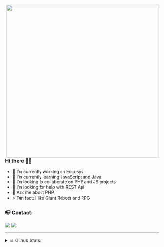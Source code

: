 <img src="https://i.imgur.com/DCQzUlL.gif" max-width="500px" width="500px" align="right" />

### Hi there 👋🏻
  - 🔭 I’m currently working on Eccosys
  - 🌱 I’m currently learning JavaScript and Java 
  - 👯 I’m looking to collaborate on PHP and JS projects
  - 🤔 I’m looking for help with REST Api
  - 💬 Ask me about PHP
  - ⚡ Fun fact: I like Giant Robots and RPG

### 📭 Contact:
<a href="mailto:gustavo.schneider.dev@gmail.com" target="_blank"><img src="https://shields.braskam.com/v1/shields?name=email&format=rectangle&size=small"/></a>
<a href="https://www.linkedin.com/in/gustavo-schneiderr/" target="_blank"><img src="https://shields.braskam.com/v1/shields?name=linkedin&format=rectangle&size=small"/></a>

---
<details close>
  <summary> 📊 Github Stats:</summary>
    <img src="https://github-readme-stats.vercel.app/api/top-langs/?username=SttavoS&theme=material-palenight&layout=compact&langs_count=6" alt="SttavoS Top Languages"/> </br>
    <img src="https://github-readme-stats.vercel.app/api?username=SttavoS&theme=material-palenight&show_icons=true" alt="SttavoS Github Stats"/> </br>
    <img src="https://github-readme-stats.vercel.app/api/wakatime?username=SttavoS&theme=material-palenight&layout=compact&langs_count=6&hide=Other,JSON,YAML" alt="SttavoS wakatime stats"/>
</details>
